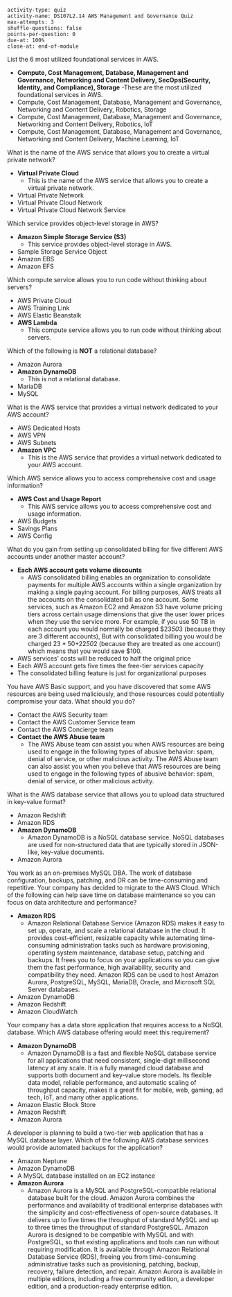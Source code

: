```c-lms
activity-type: quiz
activity-name: DS107L2.14 AWS Management and Governance Quiz
max-attempts: 3
shuffle-questions: false
points-per-question: 0
due-at: 100%
close-at: end-of-module
```

List the 6 most utilized foundational services in AWS.
- **Compute, Cost Management, Database, Management and Governance, Networking and Content Delivery, SecOps(Security, Identity, and Compliance), Storage**
  -These are the most utilized foundational services in AWS.
- Compute, Cost Management, Database, Management and Governance, Networking and Content Delivery, Robotics, Storage
- Compute, Cost Management, Database, Management and Governance, Networking and Content Delivery, Robotics, IoT
- Compute, Cost Management, Database, Management and Governance, Networking and Content Delivery, Machine Learning, IoT

What is the name of the AWS service that allows you to create a virtual private network?
- **Virtual Private Cloud**
  - This is the name of the AWS service that allows you to create a virtual private network.
- Virtual Private Network
- Virtual Private Cloud Network
- Virtual Private Cloud Network Service 

Which service provides object-level storage in AWS?
- **Amazon Simple Storage Service (S3)**
  - This service provides object-level storage in AWS.
- Sample Storage Service Object
- Amazon EBS
- Amazon EFS

Which compute service allows you to run code without thinking about servers?
- AWS Private Cloud
- AWS Training Link
- AWS Elastic Beanstalk
- **AWS Lambda**
  - This compute service allows you to run code without thinking about servers.

Which of the following is __NOT__ a relational database?
- Amazon Aurora
- **Amazon DynamoDB**
  - This is not a relational database.
- MariaDB
- MySQL

What is the AWS service that provides a virtual network dedicated to your AWS account?
- AWS Dedicated Hosts
- AWS VPN
- AWS Subnets
- **Amazon VPC**
  - This is the AWS service that provides a virtual network dedicated to your AWS account.

Which AWS service allows you to access comprehensive cost and usage information?
- **AWS Cost and Usage Report**
  - This AWS service allows you to access comprehensive cost and usage information.
- AWS Budgets
- Savings Plans
- AWS Config

What do you gain from setting up consolidated billing for five different AWS accounts under another master account?
- **Each AWS account gets volume discounts**
  - AWS consolidated billing enables an organization to consolidate payments for multiple AWS accounts within a single organization by making a single paying account. For billing purposes, AWS treats all the accounts on the consolidated bill as one account. Some services, such as Amazon EC2 and Amazon S3 have volume pricing tiers across certain usage dimensions that give the user lower prices when they use the service more. For example, if you use 50 TB in each account you would normally be charged $23*50*3 (because they are 3 different accounts), But with consolidated billing you would be charged $23*50+$22*50*2 (because they are treated as one account) which means that you would save $100.
- AWS services’ costs will be reduced to half the original price
- Each AWS account gets five times the free-tier services capacity
- The consolidated billing feature is just for organizational purposes

You have AWS Basic support, and you have discovered that some AWS resources are being used maliciously, and those resources could potentially compromise your data. What should you do?
- Contact the AWS Security team
- Contact the AWS Customer Service team
- Contact the AWS Concierge team
- **Contact the AWS Abuse team**
  - The AWS Abuse team can assist you when AWS resources are being used to engage in the following types of abusive behavior: spam, denial of service, or other malicious activity. The AWS Abuse team can also assist you when you believe that AWS resources are being used to engage in the following types of abusive behavior: spam, denial of service, or other malicious activity.

What is the AWS database service that allows you to upload data structured in key-value format?
- Amazon Redshift
- Amazon RDS
- **Amazon DynamoDB**
    *  Amazon DynamoDB is a NoSQL database service. NoSQL databases are used for non-structured data that are typically stored in JSON-like, key-value documents.
- Amazon Aurora

You work as an on-premises MySQL DBA. The work of database configuration, backups, patching, and DR can be time-consuming and repetitive. Your company has decided to migrate to the AWS Cloud. Which of the following can help save time on database maintenance so you can focus on data architecture and performance?
- **Amazon RDS** 
    * Amazon Relational Database Service (Amazon RDS) makes it easy to set up, operate, and scale a relational database in the cloud. It provides cost-efficient, resizable capacity while automating time-consuming administration tasks such as hardware provisioning, operating system maintenance, database setup, patching and backups. It frees you to focus on your applications so you can give them the fast performance, high availability, security and compatibility they need. Amazon RDS can be used to host Amazon Aurora, PostgreSQL, MySQL, MariaDB, Oracle, and Microsoft SQL Server databases.
- Amazon DynamoDB
- Amazon Redshift
- Amazon CloudWatch

Your company has a data store application that requires access to a NoSQL database. Which AWS database offering would meet this requirement?
- **Amazon DynamoDB**
    * Amazon DynamoDB is a fast and flexible NoSQL database service for all applications that need consistent, single-digit millisecond latency at any scale. It is a fully managed cloud database and supports both document and key-value store models. Its flexible data model, reliable performance, and automatic scaling of throughput capacity, makes it a great fit for mobile, web, gaming, ad tech, IoT, and many other applications.
- Amazon Elastic Block Store
- Amazon Redshift
- Amazon Aurora


A developer is planning to build a two-tier web application that has a MySQL database layer. Which of the following AWS database services would provide automated backups for the application?
- Amazon Neptune
- Amazon DynamoDB
- A MySQL database installed on an EC2 instance
- **Amazon Aurora**
    * Amazon Aurora is a MySQL and PostgreSQL-compatible relational database built for the cloud. Amazon Aurora combines the performance and availability of traditional enterprise databases with the simplicity and cost-effectiveness of open-source databases. It delivers up to five times the throughput of standard MySQL and up to three times the throughput of standard PostgreSQL. Amazon Aurora is designed to be compatible with MySQL and with PostgreSQL, so that existing applications and tools can run without requiring modification. It is available through Amazon Relational Database Service (RDS), freeing you from time-consuming administrative tasks such as provisioning, patching, backup, recovery, failure detection, and repair. Amazon Aurora is available in multiple editions, including a free community edition, a developer edition, and a production-ready enterprise edition.